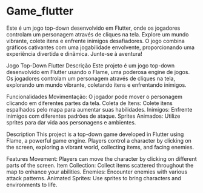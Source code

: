 # Game_flutter
Este é um jogo top-down desenvolvido em Flutter, onde os jogadores controlam um personagem através de cliques na tela. Explore um mundo vibrante, colete itens e enfrente inimigos desafiadores. O jogo combina gráficos cativantes com uma jogabilidade envolvente, proporcionando uma experiência divertida e dinâmica. Junte-se à aventura!

Jogo Top-Down Flutter
Descrição
Este projeto é um jogo top-down desenvolvido em Flutter usando o Flame, uma poderosa engine de jogos. Os jogadores controlam um personagem através de cliques na tela, explorando um mundo vibrante, coletando itens e enfrentando inimigos.

Funcionalidades
Movimentação: O jogador pode mover o personagem clicando em diferentes partes da tela.
Coleta de Itens: Colete itens espalhados pelo mapa para aumentar suas habilidades.
Inimigos: Enfrente inimigos com diferentes padrões de ataque.
Sprites Animados: Utilize sprites para dar vida aos personagens e ambientes.


Description
This project is a top-down game developed in Flutter using Flame, a powerful game engine. Players control a character by clicking on the screen, exploring a vibrant world, collecting items, and facing enemies.

Features
Movement: Players can move the character by clicking on different parts of the screen.
Item Collection: Collect items scattered throughout the map to enhance your abilities.
Enemies: Encounter enemies with various attack patterns.
Animated Sprites: Use sprites to bring characters and environments to life.

